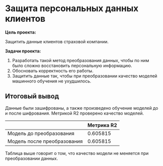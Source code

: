 # Защита персональных данных клиентов

**Цель проекта:**

Защитить данные клиентов страховой компании.

**Задачи проекта:**
1. Разработать такой метод преобразования данных, чтобы по ним было сложно восстановить персональную информацию. 
2. Обосновать корректность его работы.
3. Защитить данные так, чтобы при преобразовании качество моделей машинного обучения не ухудшилось.

## Итоговый вывод

Данные были зашифрованы, а также произведено обучение моделей до и после шифрования. Метрикой R2 проверено качество моделей.

|  | Метрика R2 |
|-----------------------------|------------|
| Модель до преобразования | 0.605815   |
| Модель после преобразования | 0.605815   |

Таблица выше говорит о том, что качество модели не меняется при преобразовании данных.